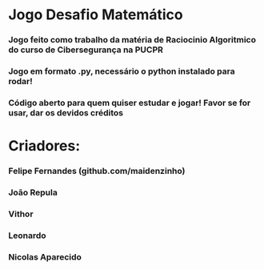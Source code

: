 # Jogo Desafio Matemático

### Jogo feito como trabalho da matéria de Raciocinio Algoritmico do curso de Cibersegurança na PUCPR
### Jogo em formato .py, necessário o python instalado para rodar!

### Código aberto para quem quiser estudar e jogar! Favor se for usar, dar os devidos créditos

# Criadores: 

### Felipe Fernandes (github.com/maidenzinho)
### João Repula
### Vithor
### Leonardo
### Nicolas Aparecido

